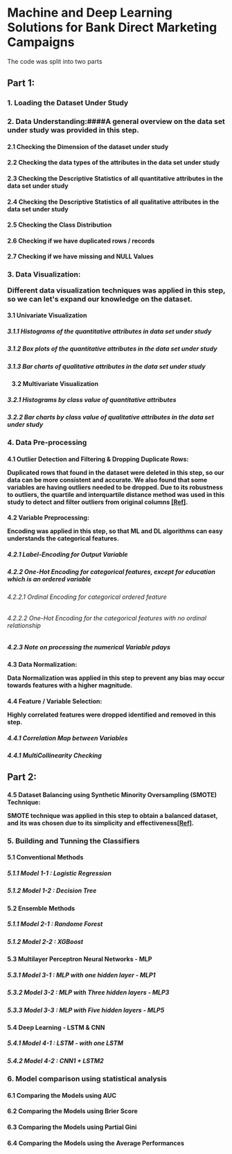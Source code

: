 # Machine and Deep Learning Solutions for Bank Direct Marketing Campaigns
The code was split into two parts
<br>
## Part 1: 
### 1. Loading the Dataset Under Study
### 2. Data Understanding:####A general overview on the data set under study was provided in this step.
#### 2.1 Checking the Dimension of the dataset under study
#### 2.2 Checking the data types of the attributes in the data set under study
#### 2.3 Checking the Descriptive Statistics of all quantitative attributes in the data set under study
#### 2.4 Checking the Descriptive Statistics of all qualitative attributes in the data set under study 
#### 2.5 Checking the Class Distribution
#### 2.6 Checking if we have duplicated rows / records
#### 2.7 Checking if we have missing and NULL Values

### 3. Data Visualization: <p>Different data visualization techniques was applied in this step, so we can let's expand our knowledge on the dataset.</p>
#### 3.1 Univariate Visualization
##### 3.1.1 Histograms of the quantitative attributes in data set under study
##### 3.1.2 Box plots of the quantitative attributes in the data set under study
##### 3.1.3 Bar charts of qualitative attributes in the data set under study

#### &ensp; 3.2 Multivariate Visualization
##### 3.2.1 Histograms by class value of quantitative attributes
##### 3.2.2 Bar charts by class value of qualitative attributes in the data set under study

### 4. Data Pre-processing
#### 4.1 Outlier Detection and Filtering & Dropping Duplicate Rows: <p> Duplicated rows that found in the dataset were deleted in this step, so our data can be more consistent and accurate. We also found that some variables are having outliers needed to be dropped. Due to its robustness to outliers, the quartile and interquartile distance method was used in this study to detect and filter outliers from original columns   <a href="https://www.sciencedirect.com/science/article/abs/pii/S235293852030639X">[Ref]</a>.</p>
#### 4.2 Variable Preprocessing: <p> Encoding was applied in this step, so that ML and DL algorithms can easy understands the categorical features.</p>
##### 4.2.1 Label-Encoding for Output Variable
##### 4.2.2 One-Hot Encoding for categorical features, except for education which is an ordered variable
###### 4.2.2.1 Ordinal Encoding for categorical ordered feature
###### 4.2.2.2 One-Hot Encoding for the categorical features with no ordinal relationship
##### 4.2.3 Note on processing the numerical Variable pdays
#### 4.3 Data Normalization: <p> Data Normalization was applied in this step to prevent any bias may occur towards features with a higher magnitude.</p>
#### 4.4 Feature / Variable Selection: <p> Highly correlated features were dropped identified and removed in this step.</p>
##### 4.4.1 Correlation Map between Variables
##### 4.4.1 MultiCollinearity Checking


## Part 2: 
#### 4.5 Dataset Balancing using Synthetic Minority Oversampling (SMOTE) Technique: <p> SMOTE technique was applied in this step to obtain a balanced dataset, and its was chosen due to its simplicity and effectiveness<a href="https://www.sciencedirect.com/science/article/pii/S1532046416301071">[Ref]</a>.</p> 
### 5. Building and Tunning the Classifiers
#### 5.1 Conventional Methods
##### 5.1.1 Model 1-1 : Logistic Regression
##### 5.1.2 Model 1-2 : Decision Tree
#### 5.2 Ensemble Methods
##### 5.1.1 Model 2-1 : Randome Forest
##### 5.1.2 Model 2-2 : XGBoost 
#### 5.3 Multilayer Perceptron Neural Networks - MLP
##### 5.3.1 Model 3-1 : MLP with one hidden layer - MLP1
##### 5.3.2 Model 3-2 : MLP with Three hidden layers - MLP3 
##### 5.3.3 Model 3-3 : MLP with Five hidden layers - MLP5
#### 5.4 Deep Learning - LSTM & CNN
##### 5.4.1 Model 4-1 : LSTM - with one LSTM
##### 5.4.2 Model 4-2 : CNN1 + LSTM2

### 6. Model comparison using statistical analysis 
#### 6.1 Comparing the Models using AUC
#### 6.2 Comparing  the Models using Brier Score
#### 6.3 Comparing the Models using Partial Gini
#### 6.4 Comparing the Models using the Average Performances
